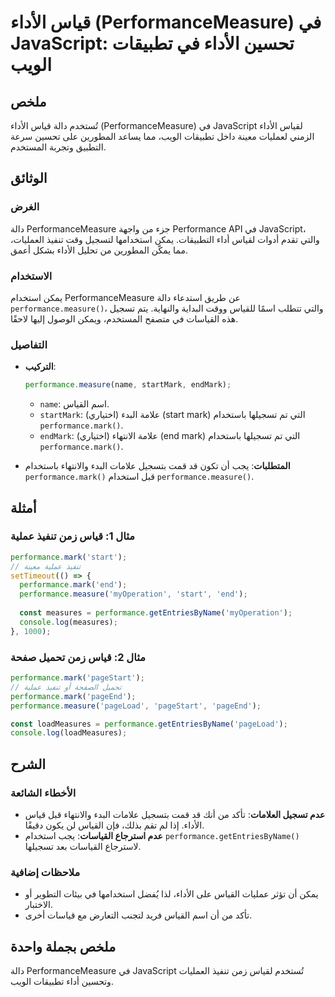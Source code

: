 <!--
Meta Description: # قياس الأداء (PerformanceMeasure) في JavaScript: تحسين الأداء في تطبيقات الويب ## ملخص تُستخدم دالة قياس الأداء (PerformanceMeasure) في JavaScript لق...
Meta Keywords: performance, mark, الأداء, javascript, قياس
-->

# قياس الأداء (PerformanceMeasure) في JavaScript: تحسين الأداء في تطبيقات الويب

## ملخص
تُستخدم دالة قياس الأداء (PerformanceMeasure) في JavaScript لقياس الأداء الزمني لعمليات معينة داخل تطبيقات الويب، مما يساعد المطورين على تحسين سرعة التطبيق وتجربة المستخدم.

## الوثائق
### الغرض
دالة PerformanceMeasure جزء من واجهة Performance API في JavaScript، والتي تقدم أدوات لقياس أداء التطبيقات. يمكن استخدامها لتسجيل وقت تنفيذ العمليات، مما يمكّن المطورين من تحليل الأداء بشكل أعمق.

### الاستخدام
يمكن استخدام PerformanceMeasure عن طريق استدعاء دالة `performance.measure()`، والتي تتطلب اسمًا للقياس ووقت البداية والنهاية. يتم تسجيل هذه القياسات في متصفح المستخدم، ويمكن الوصول إليها لاحقًا.

### التفاصيل
- **التركيب**:
  ```javascript
  performance.measure(name, startMark, endMark);
  ```
  - `name`: اسم القياس.
  - `startMark`: (اختياري) علامة البدء (start mark) التي تم تسجيلها باستخدام `performance.mark()`.
  - `endMark`: (اختياري) علامة الانتهاء (end mark) التي تم تسجيلها باستخدام `performance.mark()`.

- **المتطلبات**: يجب أن تكون قد قمت بتسجيل علامات البدء والانتهاء باستخدام `performance.mark()` قبل استخدام `performance.measure()`.

## أمثلة
### مثال 1: قياس زمن تنفيذ عملية
```javascript
performance.mark('start');
// تنفيذ عملية معينة
setTimeout(() => {
  performance.mark('end');
  performance.measure('myOperation', 'start', 'end');
  
  const measures = performance.getEntriesByName('myOperation');
  console.log(measures);
}, 1000);
```

### مثال 2: قياس زمن تحميل صفحة
```javascript
performance.mark('pageStart');
// تحميل الصفحة أو تنفيذ عملية
performance.mark('pageEnd');
performance.measure('pageLoad', 'pageStart', 'pageEnd');

const loadMeasures = performance.getEntriesByName('pageLoad');
console.log(loadMeasures);
```

## الشرح
### الأخطاء الشائعة
- **عدم تسجيل العلامات**: تأكد من أنك قد قمت بتسجيل علامات البدء والانتهاء قبل قياس الأداء. إذا لم تقم بذلك، فإن القياس لن يكون دقيقًا.
- **عدم استرجاع القياسات**: يجب استخدام `performance.getEntriesByName()` لاسترجاع القياسات بعد تسجيلها.

### ملاحظات إضافية
- يمكن أن تؤثر عمليات القياس على الأداء، لذا يُفضل استخدامها في بيئات التطوير أو الاختبار.
- تأكد من أن اسم القياس فريد لتجنب التعارض مع قياسات أخرى.

## ملخص بجملة واحدة
دالة PerformanceMeasure في JavaScript تُستخدم لقياس زمن تنفيذ العمليات وتحسين أداء تطبيقات الويب.